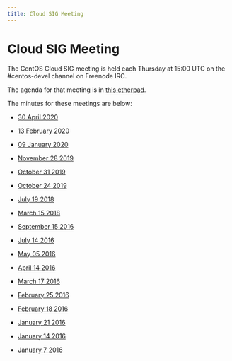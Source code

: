 ```yaml
---
title: Cloud SIG Meeting
---
```


# Cloud SIG Meeting

The CentOS Cloud SIG meeting is held each Thursday at 15:00 UTC on the \#centos-devel channel on Freenode IRC.

The agenda for that meeting is in [this etherpad](https://etherpad.openstack.org/p/centos-cloud-sig).

The minutes for these meetings are below:

* [30 April 2020](https://www.centos.org/minutes/2020/April/centos-meeting.2020-04-30-14.01.html)
* [13 February 2020](https://www.centos.org/minutes/2020/February/centos-meeting.2020-02-13-15.02.html)
* [09 January 2020](https://www.centos.org/minutes/2020/January/centos-meeting.2020-01-09-15.02.html)

* [November 28 2019](https://www.centos.org/minutes/2019/November/centos-meeting.2019-11-28-15.00.html)
* [October 31 2019](https://www.centos.org/minutes/2019/October/centos-meeting.2019-10-31-15.01.html)
* [October 24 2019](https://www.centos.org/minutes/2019/October/centos-meeting.2019-10-24-15.02.html)

* [July 19 2018](https://www.centos.org/minutes/2018/July/centos-devel.2018-07-19-15.12.html)
* [March 15 2018](https://www.centos.org/minutes/2018/March/centos-devel.2018-03-15-15.05.html)

* [September 15 2016](https://www.centos.org/minutes/2016/september/centos-devel.2016-09-15-15.00.html)
* [July 14 2016](https://www.centos.org/minutes/2016/july/centos-devel.2016-07-14-15.05.html)
* [May 05 2016](https://www.centos.org/minutes/2016/may/centos-devel.2016-05-05-15.03.html)
* [April 14 2016](https://www.centos.org/minutes/2016/april/centos-devel.2016-04-14-15.01.html)
* [March 17 2016](https://www.centos.org/minutes/2016/march/centos-devel.2016-03-17-15.03.html)
* [February 25 2016](https://www.centos.org/minutes/2016/february/centos-devel.2016-02-25-15.11.html)
* [February 18 2016](https://www.centos.org/minutes/2016/february/centos-devel.2016-02-18-15.00.html)
* [January 21 2016](https://www.centos.org/minutes/2016/january/centos-devel.2016-01-21-15.00.html)
* [January 14 2016](https://www.centos.org/minutes/2016/january/centos-devel.2016-01-14-15.00.html)
* [January 7 2016](https://www.centos.org/minutes/2016/january/centos-devel.2016-01-07-15.00.html)
